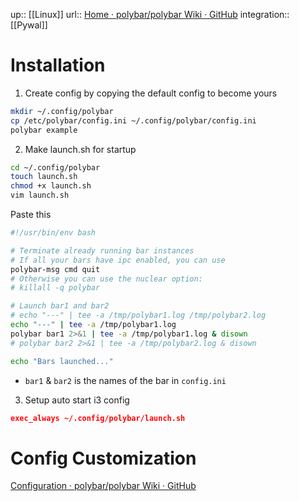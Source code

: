 up:: [[Linux]]
url:: [Home · polybar/polybar Wiki · GitHub](https://github.com/polybar/polybar/wiki)
integration:: [[Pywal]]

# Installation
1. Create config
   by copying the default config to become yours
```sh
mkdir ~/.config/polybar
cp /etc/polybar/config.ini ~/.config/polybar/config.ini
polybar example
```
2. Make launch.sh for startup
```sh
cd ~/.config/polybar
touch launch.sh
chmod +x launch.sh
vim launch.sh
```
Paste this
```sh
#!/usr/bin/env bash

# Terminate already running bar instances
# If all your bars have ipc enabled, you can use 
polybar-msg cmd quit
# Otherwise you can use the nuclear option:
# killall -q polybar

# Launch bar1 and bar2
# echo "---" | tee -a /tmp/polybar1.log /tmp/polybar2.log
echo "---" | tee -a /tmp/polybar1.log
polybar bar1 2>&1 | tee -a /tmp/polybar1.log & disown
# polybar bar2 2>&1 | tee -a /tmp/polybar2.log & disown

echo "Bars launched..."
```
- `bar1` & `bar2` is the names of the bar in `config.ini`

3. Setup auto start i3 config
```json
exec_always ~/.config/polybar/launch.sh
```

# Config Customization
[Configuration · polybar/polybar Wiki · GitHub](https://github.com/polybar/polybar/wiki/Configuration#bar-settings)

